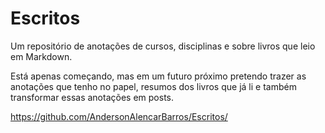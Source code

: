 # Escritos

Um repositório de anotações de cursos, disciplinas e sobre livros que leio em Markdown.     

Está apenas começando, mas em um futuro próximo pretendo trazer as anotações que tenho no papel, resumos dos livros que já li e também transformar essas anotações em posts.

<https://github.com/AndersonAlencarBarros/Escritos/>